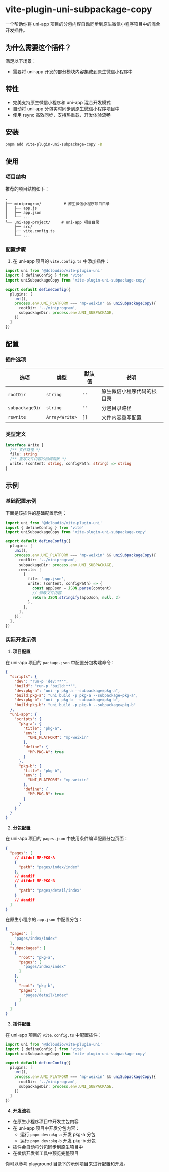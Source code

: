 # vite-plugin-uni-subpackage-copy

一个帮助你将 uni-app 项目的分包内容自动同步到原生微信小程序项目中的混合开发插件。

## 为什么需要这个插件？

满足以下场景：

- 需要将 uni-app 开发的部分模块内容集成到原生微信小程序中

## 特性

- 完美支持原生微信小程序和 uni-app 混合开发模式
- 自动将 uni-app 分包实时同步到原生微信小程序项目中
- 使用 rsync 高效同步，支持热重载，开发体验流畅

## 安装

```bash
pnpm add vite-plugin-uni-subpackage-copy -D
```

## 使用

### 项目结构

推荐的项目结构如下：

```
.
├── miniprogram/          # 原生微信小程序项目目录
│   ├── app.js
│   ├── app.json
│   └── ...
└── uni-app-project/     # uni-app 项目目录
    ├── src/
    ├── vite.config.ts
    └── ...
```

### 配置步骤

1. 在 uni-app 项目的 `vite.config.ts` 中添加插件：

```ts
import uni from '@dcloudio/vite-plugin-uni'
import { defineConfig } from 'vite'
import uniSubpackageCopy from 'vite-plugin-uni-subpackage-copy'

export default defineConfig({
  plugins: [
    uni(),
    process.env.UNI_PLATFORM === 'mp-weixin' && uniSubpackageCopy({
      rootDir: '../miniprogram',
      subpackageDir: process.env.UNI_SUBPACKAGE,
    })
  ]
})
```

## 配置

### 插件选项

| 选项 | 类型 | 默认值 | 说明 |
|--------|------|---------|-------------|
| `rootDir` | `string` | `''` | 原生微信小程序代码的根目录 |
| `subpackageDir` | `string` | `''` | 分包目录路径 |
| `rewrite` | `Array<Write>` | `[]` | 文件内容重写配置 |

### 类型定义

```ts
interface Write {
  /** 文件路径 */
  file: string
  /** 重写文件内容的回调函数 */
  write: (content: string, configPath: string) => string
}
```

## 示例

### 基础配置示例

下面是该插件的基础配置示例：

```ts
import uni from '@dcloudio/vite-plugin-uni'
import { defineConfig } from 'vite'
import uniSubpackageCopy from 'vite-plugin-uni-subpackage-copy'

export default defineConfig({
  plugins: [
    uni(),
    process.env.UNI_PLATFORM === 'mp-weixin' && uniSubpackageCopy({
      rootDir: '../miniprogram',
      subpackageDir: process.env.UNI_SUBPACKAGE,
      rewrite: [
        {
          file: 'app.json',
          write: (content, configPath) => {
            const appJson = JSON.parse(content)
            // 修改文件内容
            return JSON.stringify(appJson, null, 2)
          },
        },
      ],
    }),
  ],
})
```

### 实际开发示例

1. **项目配置**

在 uni-app 项目的 `package.json` 中配置分包构建命令：

```json
{
  "scripts": {
    "dev": "run-p 'dev:**'",
    "build": "run-p 'build:**'",
    "dev:pkg-a": "uni -p pkg-a --subpackage=pkg-a",
    "build:pkg-a": "uni build -p pkg-a --subpackage=pkg-a",
    "dev:pkg-b": "uni -p pkg-b --subpackage=pkg-b",
    "build:pkg-b": "uni build -p pkg-b --subpackage=pkg-b"
  },
  "uni-app": {
    "scripts": {
      "pkg-a": {
        "title": "pkg-a",
        "env": {
          "UNI_PLATFORM": "mp-weixin"
        },
        "define": {
          "MP-PKG-A": true
        }
      },
      "pkg-b": {
        "title": "pkg-b",
        "env": {
          "UNI_PLATFORM": "mp-weixin"
        },
        "define": {
          "MP-PKG-B": true
        }
      }
    }
  }
}
```

2. **分包配置**

在 uni-app 项目的 `pages.json` 中使用条件编译配置分包页面：

```json
{
  "pages": [
    // #ifdef MP-PKG-A
    {
      "path": "pages/index/index"
    },
    // #endif
    // #ifdef MP-PKG-B
    {
      "path": "pages/detail/index"
    }
    // #endif
  ]
}
```

在原生小程序的 `app.json` 中配置分包：

```json
{
  "pages": [
    "pages/index/index"
  ],
  "subpackages": [
    {
      "root": "pkg-a",
      "pages": [
        "pages/index/index"
      ]
    },
    {
      "root": "pkg-b",
      "pages": [
        "pages/detail/index"
      ]
    }
  ]
}
```

3. **插件配置**

在 uni-app 项目的 `vite.config.ts` 中配置插件：

```ts
import uni from '@dcloudio/vite-plugin-uni'
import { defineConfig } from 'vite'
import uniSubpackageCopy from 'vite-plugin-uni-subpackage-copy'

export default defineConfig({
  plugins: [
    uni(),
    process.env.UNI_PLATFORM === 'mp-weixin' && uniSubpackageCopy({
      rootDir: '../miniprogram',
      subpackageDir: process.env.UNI_SUBPACKAGE,
    })
  ]
})
```

4. **开发流程**

- 在原生小程序项目中开发主包内容
- 在 uni-app 项目中开发分包内容：
  - 运行 `pnpm dev:pkg-a` 开发 pkg-a 分包
  - 运行 `pnpm dev:pkg-b` 开发 pkg-b 分包
- 插件会自动将分包同步到原生项目中
- 在微信开发者工具中预览完整项目

你可以参考 playground 目录下的示例项目来进行配置和开发。
